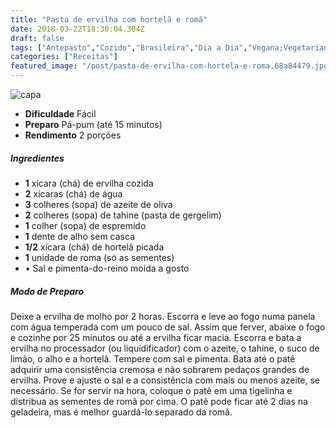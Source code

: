 ```yaml
---
title: "Pasta de ervilha com hortelã e romã"
date: 2018-03-22T18:30:04.304Z
draft: false
tags: ["Antepasto","Cozido","Brasileira","Dia a Dia","Vegana;Vegetariana","ervilha","hortelã","pasta","Roma"]
categories: ["Receitas"]
featured_image: "/post/pasta-de-ervilha-com-hortela-e-roma.68a84479.jpg"
---
```


![capa](/post/pasta-de-ervilha-com-hortela-e-roma.68a84479.jpg)

*   **Dificuldade** Fácil
*   **Preparo** Pá-pum (até 15 minutos)
*   **Rendimento** 2 porções

##### Ingredientes

*   **1** xícara (chá) de ervilha cozida
*   **2** xícaras (chá) de água
*   **3** colheres (sopa) de azeite de oliva
*   **2** colheres (sopa) de tahine (pasta de gergelim)
*   **1** colher (sopa) de espremido
*   **1** dente de alho sem casca
*   **1/2** xícara (chá) de hortelã picada
*   **1** unidade de roma (só as sementes)
*   • Sal e pimenta-do-reino moída a gosto

##### Modo de Preparo

Deixe a ervilha de molho por 2 horas. Escorra e leve ao fogo numa panela com água temperada com um pouco de sal. Assim que ferver, abaixe o fogo e cozinhe por 25 minutos ou até a ervilha ficar macia. Escorra e bata a ervilha no processador (ou liquidificador) com o azeite, o tahine, o suco de limão, o alho e a hortelã. Tempere com sal e pimenta. Bata até o patê adquirir uma consistência cremosa e não sobrarem pedaços grandes de ervilha. Prove e ajuste o sal e a consistência com mais ou menos azeite, se necessário. Se for servir na hora, coloque o patê em uma tigelinha e distribua as sementes de romã por cima. O patê pode ficar até 2 dias na geladeira, mas é melhor guardá-lo separado da romã.
